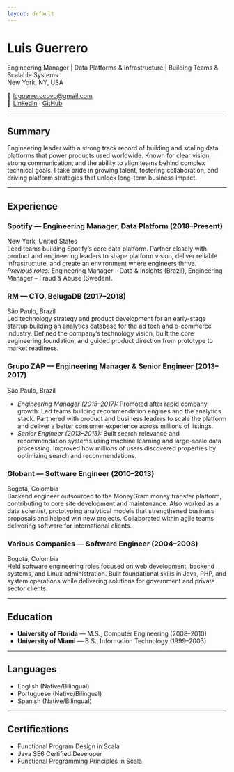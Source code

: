 ```yaml
---
layout: default
---
```


# Luis Guerrero
Engineering Manager | Data Platforms & Infrastructure | Building Teams & Scalable Systems  
New York, NY, USA

📧 [lcguerrerocovo@gmail.com](mailto:lcguerrerocovo@gmail.com)  
🔗 [LinkedIn](https://www.linkedin.com/in/luiscarlosguerrero) · [GitHub](https://github.com/lcguerrerocovo)

---

## Summary
Engineering leader with a strong track record of building and scaling data platforms that power products used worldwide. Known for clear vision, strong communication, and the ability to align teams behind complex technical goals. I take pride in growing talent, fostering collaboration, and driving platform strategies that unlock long-term business impact.

---

## Experience

### Spotify — Engineering Manager, Data Platform (2018–Present)
New York, United States  
Lead teams building Spotify’s core data platform. Partner closely with product and engineering leaders to shape platform vision, deliver reliable infrastructure, and create an environment where engineers thrive.  
*Previous roles:* Engineering Manager – Data & Insights (Brazil), Engineering Manager – Fraud & Abuse (Sweden).

### RM — CTO, BelugaDB (2017–2018)
São Paulo, Brazil  
Led technology strategy and product development for an early-stage startup building an analytics database for the ad tech and e-commerce industry. Defined the company’s technology vision, built the core engineering foundation, and guided product direction from prototype to market readiness.

### Grupo ZAP — Engineering Manager & Senior Engineer (2013–2017)
São Paulo, Brazil  
- *Engineering Manager (2015–2017):* Promoted after rapid company growth. Led teams building recommendation engines and the analytics stack. Partnered with product and business leaders to scale the platform and deliver a better consumer experience across millions of listings.  
- *Senior Engineer (2013–2015):* Built search relevance and recommendation systems using machine learning and large-scale data processing. Improved how millions of users discovered properties by optimizing search and recommendations.

### Globant — Software Engineer (2010–2013)
Bogotá, Colombia  
Backend engineer outsourced to the MoneyGram money transfer platform, contributing to core site development and maintenance. Also worked as a data scientist, prototyping analytical models that strengthened business proposals and helped win new projects. Collaborated within agile teams delivering software for international clients.

### Various Companies — Software Engineer (2004–2008)
Bogotá, Colombia  
Held software engineering roles focused on web development, backend systems, and Linux administration. Built foundational skills in Java, PHP, and system operations while delivering solutions for government and private sector clients.

---

## Education
- **University of Florida** — M.S., Computer Engineering (2008–2010)  
- **University of Miami** — B.S., Information Technology (1999–2003)

---

## Languages
- English (Native/Bilingual)  
- Portuguese (Native/Bilingual)  
- Spanish (Native/Bilingual)

---

## Certifications
- Functional Program Design in Scala  
- Java SE6 Certified Developer  
- Functional Programming Principles in Scala
